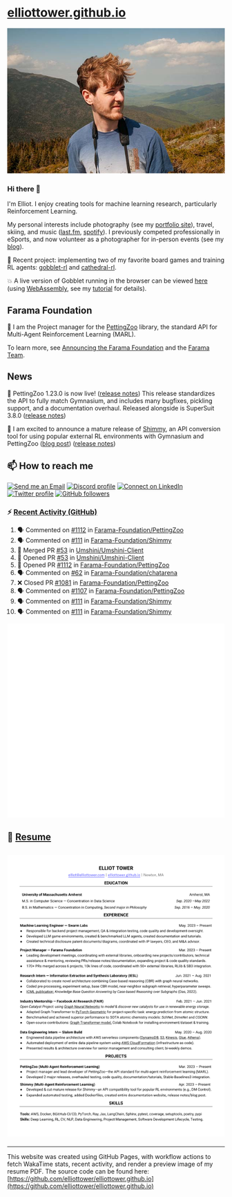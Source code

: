 # [elliottower.github.io](https://github.com/elliottower/elliottower.github.io)

[![A wild Elliot on Mt Washington](https://raw.githubusercontent.com/elliottower/elliottower.github.io/main/src/jpg/DSCF7539-600px.jpg?raw=true)](https://raw.githubusercontent.com/elliottower/elliottower.github.io/main/src/jpg/DSCF7539.jpg?raw=true)

### Hi there 👋

I'm Elliot. I enjoy creating tools for machine learning research, particularly Reinforcement Learning.

My personal interests include photography (see my [portfolio site](https://www.elliottower.com/)), travel, skiing, and music ([last.fm](https://www.last.fm/user/ajsdlfkwer), [spotify](https://open.spotify.com/user/12132818380)). I previously competed professionally in eSports, and now volunteer as a photographer for in-person events (see my [blog](https://www.elliottower.com/stories/?category=events)).

🤖 Recent project: implementing two of my favorite board games and training RL agents: [gobblet-rl](https://github.com/elliottower/gobblet-rl) and [cathedral-rl](https://github.com/elliottower/cathedral-rl). 

💥 A live version of Gobblet running in the browser can be viewed [here](https://elliottower.github.io/gobblet-rl/) (using [WebAssembly](https://webassembly.org/), see my [tutorial](https://github.com/elliottower/gobblet-rl/blob/main/tutorials/WebAssembly/web_assembly.md) for details).

## Farama Foundation

🚀 I am the Project manager for the [PettingZoo](https://github.com/Farama-Foundation/PettingZoo) library, the standard API for Multi-Agent Reinforcement Learning (MARL). 

To learn more, see [Announcing the Farama Foundation](https://farama.org/Announcing-The-Farama-Foundation) and the [Farama Team](https://farama.org/team).

## News

🎉 PettingZoo 1.23.0 is now live! ([release notes](https://github.com/Farama-Foundation/PettingZoo/releases/tag/1.23.0)) This release standardizes the API to fully match Gymnasium, and includes many bugfixes, pickling support, and a documentation overhaul. Released alongside is SuperSuit 3.8.0 ([release notes](https://github.com/Farama-Foundation/SuperSuit/releases/tag/3.8.0)) 

<!-- ![GitHub Release Date](https://img.shields.io/github/release-date/Farama-Foundation/PettingZoo) -->

🎉 I am excited to announce a mature release of [Shimmy](https://github.com/Farama-Foundation/Shimmy), an API conversion tool for using popular external RL environments with Gymnasium and PettingZoo ([blog post](https://farama.org/Announcing-Shimmy)) ([release notes](https://github.com/Farama-Foundation/Shimmy/releases/tag/v1.0.0)) 

## 📫 How to reach me

 [![Send me an Email](https://img.shields.io/badge/email-elliot%40elliottower.com-blue)](mailto:elliot@elliottower.com)
 [![Discord profile](https://img.shields.io/badge/Discord-7289DA?style=flat&logo=discord&logoColor=white)](https://discord.com/users/83091537923145728)
 [![Connect on LinkedIn](https://img.shields.io/badge/--linkedin?label=LinkedIn&logo=LinkedIn&style=social)](https://www.linkedin.com/in/elliot-tower)
 [![Twitter profile](https://img.shields.io/twitter/follow/elliottower?style=social)](https://twitter.com/ElliotTower/)
 [![GitHub followers](https://img.shields.io/github/followers/elliottower?style=social)](https://github.com/elliottower/)

### ⚡ [Recent Activity (GitHub)](https://github.com/elliottower)

<!--START_SECTION:activity-->
1. 🗣 Commented on [#1112](https://github.com/Farama-Foundation/PettingZoo/pull/1112#issuecomment-1748993165) in [Farama-Foundation/PettingZoo](https://github.com/Farama-Foundation/PettingZoo)
2. 🗣 Commented on [#111](https://github.com/Farama-Foundation/Shimmy/pull/111#issuecomment-1747486667) in [Farama-Foundation/Shimmy](https://github.com/Farama-Foundation/Shimmy)
3. 🎉 Merged PR [#53](https://github.com/Umshini/Umshini-Client/pull/53) in [Umshini/Umshini-Client](https://github.com/Umshini/Umshini-Client)
4. 💪 Opened PR [#53](https://github.com/Umshini/Umshini-Client/pull/53) in [Umshini/Umshini-Client](https://github.com/Umshini/Umshini-Client)
5. 💪 Opened PR [#1112](https://github.com/Farama-Foundation/PettingZoo/pull/1112) in [Farama-Foundation/PettingZoo](https://github.com/Farama-Foundation/PettingZoo)
6. 🗣 Commented on [#62](https://github.com/Farama-Foundation/chatarena/pull/62#issuecomment-1746993126) in [Farama-Foundation/chatarena](https://github.com/Farama-Foundation/chatarena)
7. ❌ Closed PR [#1081](https://github.com/Farama-Foundation/PettingZoo/pull/1081) in [Farama-Foundation/PettingZoo](https://github.com/Farama-Foundation/PettingZoo)
8. 🗣 Commented on [#1107](https://github.com/Farama-Foundation/PettingZoo/pull/1107#issuecomment-1746960270) in [Farama-Foundation/PettingZoo](https://github.com/Farama-Foundation/PettingZoo)
9. 🗣 Commented on [#111](https://github.com/Farama-Foundation/Shimmy/pull/111#issuecomment-1746952107) in [Farama-Foundation/Shimmy](https://github.com/Farama-Foundation/Shimmy)
10. 🗣 Commented on [#111](https://github.com/Farama-Foundation/Shimmy/pull/111#issuecomment-1745804682) in [Farama-Foundation/Shimmy](https://github.com/Farama-Foundation/Shimmy)
<!--END_SECTION:activity-->


<picture>
  <a href="https://metrics.lecoq.io/insights?user=elliottower">
   <img src="/github-metrics.svg" alt="Metrics">
  </a>
</picture>

## 📄 [Resume](https://elliottower.github.io/src/pdf/resume.pdf)

<!-- PDF-TO-MARKDOWN:START -->
![Page 1](src/png/page1.png "Page 1")
---
<!-- PDF-TO-MARKDOWN:END -->

----

This website was created using GitHub Pages, with workflow actions to fetch WakaTime stats, recent activity, and render a preview image of my resume PDF. The source code can be found here: [https://github.com/elliottower/elliottower.github.io](https://github.com/elliottower/elliottower.github.io)
